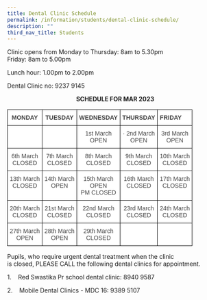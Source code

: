 ```yaml
---
title: Dental Clinic Schedule
permalink: /information/students/dental-clinic-schedule/
description: ""
third_nav_title: Students
---
```

Clinic opens from Monday to Thursday: 8am to 5.30pm<br>
Friday: 8am to 5.00pm

Lunch hour: 1.00pm to 2.00pm

Dental Clinic no: 9237 9145

<center><b>SCHEDULE FOR MAR 2023</b></center>
<style type="text/css">
.tg  {border-collapse:collapse;border-spacing:0;}
.tg td{border-color:black;border-style:solid;border-width:1px;font-family:Arial, sans-serif;font-size:14px;
  overflow:hidden;padding:10px 5px;word-break:normal;}
.tg th{border-color:black;border-style:solid;border-width:1px;font-family:Arial, sans-serif;font-size:14px;
  font-weight:normal;overflow:hidden;padding:10px 5px;word-break:normal;}
.tg .tg-sxkx{background-color:#FFF;color:#454545;text-align:center;vertical-align:top}
.tg .tg-2fwu{background-color:#FFF;color:#454545;font-weight:bold;text-align:center;vertical-align:top}
.tg .tg-9u4g{background-color:#FFF;color:#454545;font-weight:bold;text-align:left;vertical-align:top}
</style>
<table class="tg">
<thead>
  <tr>
    <th class="tg-2fwu">MONDAY</th>
    <th class="tg-2fwu">TUESDAY</th>
    <th class="tg-2fwu">WEDNESDAY</th>
    <th class="tg-2fwu">THURSDAY</th>
    <th class="tg-9u4g">FRIDAY</th>
  </tr>
</thead>
<tbody>
  <tr>
    <td class="tg-sxkx"> </td>
    <td class="tg-sxkx"> </td>
    <td class="tg-sxkx">1st March<br>OPEN</td>
    <td class="tg-sxkx">· 2nd March<br>OPEN</td>
    <td class="tg-sxkx">3rd March<br>OPEN</td>
  </tr>
  <tr>
    <td class="tg-sxkx">6th March<br>CLOSED</td>
    <td class="tg-sxkx">7th March<br>CLOSED</td>
    <td class="tg-sxkx">8th March<br>CLOSED</td>
    <td class="tg-sxkx">9th March<br>CLOSED</td>
    <td class="tg-sxkx">10th March<br>CLOSED</td>
  </tr>
  <tr>
    <td class="tg-sxkx">13th March<br>CLOSED</td>
    <td class="tg-sxkx">14th March<br>OPEN</td>
    <td class="tg-sxkx">15th March<br>OPEN<br>PM CLOSED</td>
    <td class="tg-sxkx">16th March<br>CLOSED</td>
    <td class="tg-sxkx">17th March<br>CLOSED</td>
  </tr>
  <tr>
    <td class="tg-sxkx">20th March<br>CLOSED</td>
    <td class="tg-sxkx">21st March<br>CLOSED</td>
    <td class="tg-sxkx">22nd March<br>CLOSED</td>
    <td class="tg-sxkx">23rd March<br>CLOSED</td>
    <td class="tg-sxkx">24th March<br>CLOSED</td>
  </tr>
  <tr>
    <td class="tg-sxkx">27th March<br>OPEN</td>
    <td class="tg-sxkx">28th March<br>OPEN</td>
    <td class="tg-sxkx">29th March<br>CLOSED</td>
    <td class="tg-sxkx"> </td>
    <td class="tg-sxkx"> </td>
  </tr>
</tbody>
</table>

Pupils, who require urgent dental treatment when the clinic is closed, PLEASE CALL the following dental clinics for appointment.

1.    Red Swastika Pr school dental clinic: 8940 9587

2.    Mobile Dental Clinics \- MDC 16: 9389 5107